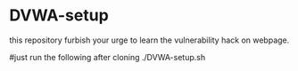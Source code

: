 # DVWA-setup
this repository furbish your urge to learn the vulnerability hack on webpage.

#just run the following after cloning
./DVWA-setup.sh
